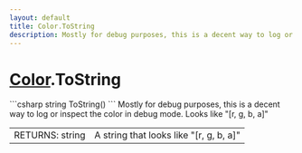 ```yaml
---
layout: default
title: Color.ToString
description: Mostly for debug purposes, this is a decent way to log or inspect the color in debug mode. Looks like "[r, g, b, a]"
---
```

# [Color]({{site.url}}/Pages/Reference/Color.html).ToString

<div class='signature' markdown='1'>
```csharp
string ToString()
```
Mostly for debug purposes, this is a decent way to log or
inspect the color in debug mode. Looks like "[r, g, b, a]"
</div>

|  |  |
|--|--|
|RETURNS: string|A string that looks like "[r, g, b, a]"|




